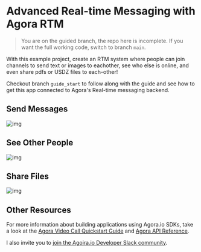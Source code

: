 # Advanced Real-time Messaging with Agora RTM

> You are on the guided branch, the repo here is incomplete. If you want the full working code, switch to branch `main`.

With this example project, create an RTM system where people can join channels to send text or images to eachother, see who else is online, and even share pdfs or USDZ files to each-other!

Checkout branch `guide_start` to follow along with the guide and see how to get this app connected to Agora's Real-time messaging backend.

## Send Messages

![img](https://cdn-images-1.medium.com/max/800/1*6hUGTR7gciNXSXVOUh8MmA.png)

## See Other People

![img](https://cdn-images-1.medium.com/max/1200/1*dNTBgNrLKGsND8t7HZYntw.png)

## Share Files

![img](https://cdn-images-1.medium.com/max/800/1*rgIrTaWyVhT9RlfOzNmLqA.png)

## Other Resources

For more information about building applications using Agora.io SDKs, take a look at the [Agora Video Call Quickstart Guide](https://docs.agora.io/en/Video/start_call_ios?platform=iOS&utm_source=medium&utm_medium=blog&utm_campaign=real-time-messaging-video-dynamic-channels) and [Agora API Reference](https://docs.agora.io/en/Video/API%20Reference/oc/docs/headers/Agora-Objective-C-API-Overview.html?utm_source=medium&utm_medium=blog&utm_campaign=real-time-messaging-video-dynamic-channels).

I also invite you to [join the Agoira.io Developer Slack community](http://bit.ly/2IWexJQ).